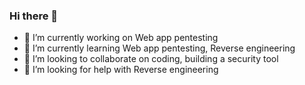 ### Hi there 👋

- 🔭 I’m currently working on Web app pentesting
- 🌱 I’m currently learning Web app pentesting, Reverse engineering
- 👯 I’m looking to collaborate on coding, building a security tool
- 🤔 I’m looking for help with Reverse engineering
